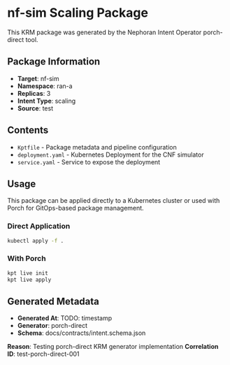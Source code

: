 # nf-sim Scaling Package

This KRM package was generated by the Nephoran Intent Operator porch-direct tool.

## Package Information

- **Target**: nf-sim
- **Namespace**: ran-a  
- **Replicas**: 3
- **Intent Type**: scaling
- **Source**: test

## Contents

- `Kptfile` - Package metadata and pipeline configuration
- `deployment.yaml` - Kubernetes Deployment for the CNF simulator
- `service.yaml` - Service to expose the deployment

## Usage

This package can be applied directly to a Kubernetes cluster or used with Porch
for GitOps-based package management.

### Direct Application

```bash
kubectl apply -f .
```

### With Porch

```bash
kpt live init
kpt live apply
```

## Generated Metadata

- **Generated At**: TODO: timestamp
- **Generator**: porch-direct
- **Schema**: docs/contracts/intent.schema.json


**Reason**: Testing porch-direct KRM generator implementation
**Correlation ID**: test-porch-direct-001
